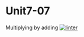 # Unit7-07
Multiplying by adding
[![linter](https://github.com/Dania-Liu/Unit7-07/workflows/linter/badge.svg)](https://github.com/marketplace/actions/super-linter)
